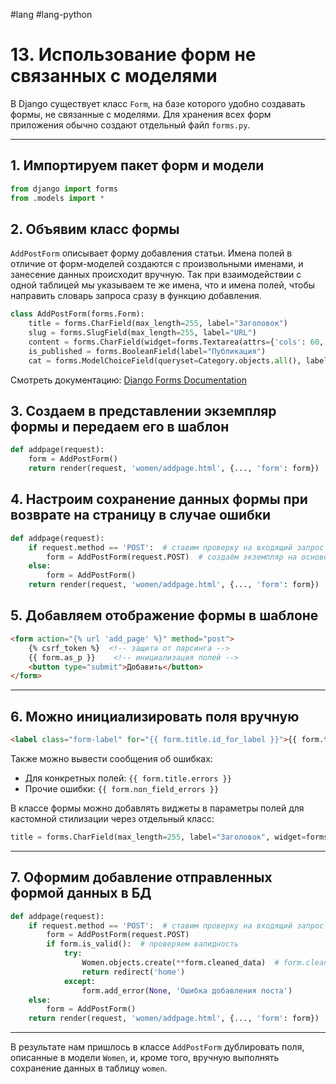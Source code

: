  #lang #lang-python

# 13. Использование форм не связанных с моделями

В Django существует класс `Form`, на базе которого удобно создавать формы, не связанные с моделями. Для хранения всех форм приложения обычно создают отдельный файл `forms.py`.

---

## 1. Импортируем пакет форм и модели

```python
from django import forms
from .models import *
```

## 2. Объявим класс формы

`AddPostForm` описывает форму добавления статьи. Имена полей в отличие от форм-моделей создаются с произвольными именами, и занесение данных происходит вручную. Так при взаимодействии с одной таблицей мы указываем те же имена, что и имена полей, чтобы направить словарь запроса сразу в функцию добавления.

```python
class AddPostForm(forms.Form):
    title = forms.CharField(max_length=255, label="Заголовок")
    slug = forms.SlugField(max_length=255, label="URL")
    content = forms.CharField(widget=forms.Textarea(attrs={'cols': 60, 'rows': 10}), label="Контент")
    is_published = forms.BooleanField(label="Публикация")
    cat = forms.ModelChoiceField(queryset=Category.objects.all(), label="Категории")
```

Смотреть документацию: [Django Forms Documentation](https://djbook.ru/rel3.0/ref/forms/fields.html)

## 3. Создаем в представлении экземпляр формы и передаем его в шаблон

```python
def addpage(request):
    form = AddPostForm()
    return render(request, 'women/addpage.html', {..., 'form': form})
```

## 4. Настроим сохранение данных формы при возврате на страницу в случае ошибки

```python
def addpage(request):
    if request.method == 'POST':  # ставим проверку на входящий запрос
        form = AddPostForm(request.POST)  # создаём экземпляр на основе POST-запроса
    else:
        form = AddPostForm()
    return render(request, 'women/addpage.html', {..., 'form': form})
```

## 5. Добавляем отображение формы в шаблоне

```html
<form action="{% url 'add_page' %}" method="post">
    {% csrf_token %}  <!-- защита от парсинга -->
    {{ form.as_p }}    <!-- инициализация полей -->
    <button type="submit">Добавить</button>
</form>
```

---

## 6. Можно инициализировать поля вручную

```html
<label class="form-label" for="{{ form.title.id_for_label }}">{{ form.title.label }}: </label>{{ form.title }}
```

Также можно вывести сообщения об ошибках:

- Для конкретных полей: `{{ form.title.errors }}`
- Прочие ошибки: `{{ form.non_field_errors }}`

В классе формы можно добавлять виджеты в параметры полей для кастомной стилизации через отдельный класс:

```python
title = forms.CharField(max_length=255, label="Заголовок", widget=forms.TextInput(attrs={'class': 'form-input'}))
```

---

## 7. Оформим добавление отправленных формой данных в БД

```python
def addpage(request):
    if request.method == 'POST':  # ставим проверку на входящий запрос
        form = AddPostForm(request.POST)
        if form.is_valid():  # проверяем валидность
            try:
                Women.objects.create(**form.cleaned_data)  # form.cleaned_data возвращает словарь из данных формы
                return redirect('home')
            except:
                form.add_error(None, 'Ошибка добавления поста')
    else:
        form = AddPostForm()
    return render(request, 'women/addpage.html', {..., 'form': form})
```

---

В результате нам пришлось в классе `AddPostForm` дублировать поля, описанные в модели `Women`, и, кроме того, вручную выполнять сохранение данных в таблицу `women`.

